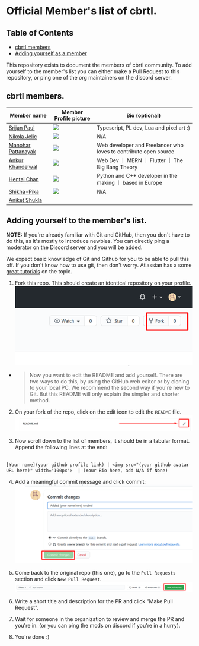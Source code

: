 # Official Member's list of cbrtl.

## Table of Contents
- [cbrtl members](##cbrtl-members)
- [Adding yourself as a member](##adding-yourself-to-the-members-list)

This repository exists to document the members of cbrtl community.
To add yourself to the member's list you can either make a Pull Request to this repository, or
ping one of the org maintainers on the discord server.

## cbrtl members.
| Member name                                             | Member Profile picture                                                                                                            | Bio (optional)                                                   |
| ------------------------------------------------------- | --------------------------------------------------------------------------------------------------------------------------------- | ---------------------------------------------------------------- |
| [Srijan Paul](https://github.com/srijan-paul)           | <img src="https://avatars.githubusercontent.com/u/50487716?v=4" width="100px"/>                                                   | Typescript, PL dev, Lua and pixel art :)                         |
| [Nikola Jelic](https://github.com/NikolaJelic)          | <img src="https://avatars.githubusercontent.com/u/51965240?v=4" width="100px">                                                    | N/A                                                              |
| [Manohar Pattanayak](https://github.com/manoharbabun)   | <img src="https://avatars.githubusercontent.com/u/60555335?s=400&u=7c7123c02516a845291aef15baa93089c11c9d42&v=4" width="100px"  > | Web developer and Freelancer who loves to contribute open source |
| [Ankur Khandelwal](https://github.com/Ankur-Khandelwal) | <img src="https://avatars.githubusercontent.com/u/55295915?v=4" width="100px" />                                                  | Web Dev ｜ MERN ｜ Flutter ｜ The Big Bang Theory                |
| [Hentai Chan](https://github.com/hentai-chan)           | <img src="https://avatars.githubusercontent.com/u/70948244?v=4" width="100px" />                                                  | Python and C++ developer in the making ｜ based in Europe        |
| [Shikha-Pika](https://github.com/Shikha-Pika)           | <img src="https://avatars.githubusercontent.com/u/72392916?v=4" width="100px">                                                    | N/A                                                              |
| [Aniket Shukla](https://github.com/aniket1404)           | 
## Adding yourself to the member's list.

**NOTE:** If you're already familiar with Git and GitHub, then you don't have to do this, as it's mostly to introduce newbies.
You can directly ping a moderator on the Discord server and you will be added.

We expect basic knowledge of Git and Github for you to be able to pull this off.
If you don't know how to use git, then don't worry. Atlassian has a some [great tutorials](https://www.atlassian.com/git/tutorials) on the topic.

1. Fork this repo. This should create an identical repository on your profile.
![Forking the repo](media/ss_fork.png)

  - > Now you want to edit the README and add yourself. There are two ways to do this, by using the GitHub web editor or by cloning to your local PC. We recommend the second way if you're new to Git. But this README will only explain the simpler and shorter method.

2. On your fork of the repo, click on the edit icon to edit the `README` file.
![Editing the readme](media/ss_edit.png)

3. Now scroll down to the list of members, it should be in a tabular format. Append the following lines at the end:
```

[Your name](your github profile link) | <img src="(your github avatar URL here)" width="100px">  | (Your Bio here, add N/A if None)  
```

4. Add a meaningful commit message and click commit:
![Editing the readme](media/ss_commit.png)

5. Come back to the original repo (this one), go to the `Pull Requests` section and click `New Pull Request`.
![Editing the readme](media/ss_pr.png)

6. Write a short title and description for the PR and click "Make Pull Request".

7. Wait for someone in the organization to review and merge the PR and you're in. (or you can ping the mods on discord if you're in a hurry).

8. You're done :)



